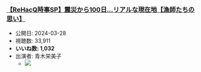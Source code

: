 ### [【ReHacQ時事SP】震災から100日…リアルな現在地【漁師たちの思い】](https://www.youtube.com/watch?v=jMgWndSuSEU)
-   公開日: 2024-03-28
-   視聴数: 33,911
-   **いいね数: 1,032**
-   出演者: 青木栄美子
    - [![](https://img.youtube.com/vi/jMgWndSuSEU/hqdefault.jpg)](https://www.youtube.com/watch?v=jMgWndSuSEU)
